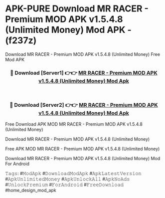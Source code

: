 # APK-PURE Download MR RACER - Premium MOD APK v1.5.4.8 (Unlimited Money) Mod APK - (f237z)
Download MR RACER - Premium MOD APK v1.5.4.8 (Unlimited Money) Free Mod APK

<div align="center">
<h3>🔴 Download [Server1] 👉👉 <a href="https://apk-comot.site?title=MR_RACER_-_Premium_MOD_APK_v1.5.4.8_(Unlimited_Money)">MR RACER - Premium MOD APK v1.5.4.8 (Unlimited Money) Mod Apk</a></h3><br>

<h3>🔴 Download [Server2] 👉👉 <a href="https://apk-comot.site?title=MR_RACER_-_Premium_MOD_APK_v1.5.4.8_(Unlimited_Money)">MR RACER - Premium MOD APK v1.5.4.8 (Unlimited Money) Mod Apk</a></h3>
</div>


Free Download APK MOD MR RACER - Premium MOD APK v1.5.4.8 (Unlimited Money)

Download MR RACER - Premium MOD APK v1.5.4.8 (Unlimited Money) 

Free APK MOD MR RACER - Premium MOD APK v1.5.4.8 (Unlimited Money) 

Download MR RACER - Premium MOD APK v1.5.4.8 (Unlimited Money) Mod For Android

𝚃𝚊𝚐𝚜: #𝙼𝚘𝚍𝙰𝚙𝚔 #𝙳𝚘𝚠𝚗𝚕𝚘𝚊𝚍𝙼𝚘𝚍𝙰𝚙𝚔 #𝙰𝚙𝚔𝙻𝚊𝚝𝚎𝚜𝚝𝚅𝚎𝚛𝚜𝚒𝚘𝚗 #𝙰𝚙𝚔𝚄𝚗𝚕𝚒𝚖𝚒𝚝𝚎𝚍𝙼𝚘𝚗𝚎𝚢 #𝙰𝚙𝚔𝚄𝚗𝚕𝚘𝚌𝚔𝙰𝚕𝚕 #𝙰𝚙𝚔𝙽𝚘𝙰𝚍𝚜 #𝚄𝚗𝚕𝚘𝚌𝚔𝙿𝚛𝚎𝚖𝚒𝚞𝚖 #𝙵𝚘𝚛𝙰𝚗𝚍𝚛𝚘𝚒𝚍 #𝙵𝚛𝚎𝚎𝙳𝚘𝚠𝚗𝚕𝚘𝚊𝚍 #home_design_mod_apk